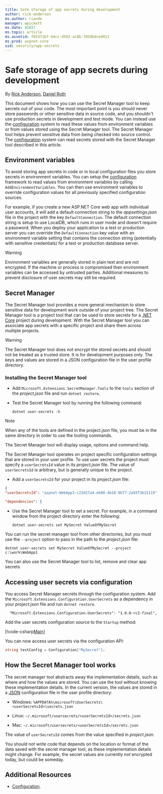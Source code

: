 ```yaml
---
title: Safe storage of app secrets during development
author: rick-anderson
ms.author: riande
manager: wpickett
ms.date: 42657
ms.topic: article
ms.assetid: f85371b7-44cc-4592-ac8b-7029bdced911
ms.prod: aspnet-core
uid: security/app-secrets
---
```

<a name=security-app-secrets></a>

# Safe storage of app secrets during development

By [Rick Anderson](https://twitter.com/RickAndMSFT), [Daniel Roth](https://github.com/danroth27)

This document shows how you can use the Secret Manager tool to keep secrets out of your code. The most important point is you should never store passwords or other sensitive data in source code, and you shouldn't use production secrets in development and test mode. You can instead use the [configuration](../fundamentals/configuration.md) system to read these values from environment variables or from values stored using the Secret Manager tool. The Secret Manager tool helps prevent sensitive data from being checked into source control. The [configuration](../fundamentals/configuration.md) system can read secrets stored with the Secret Manager tool described in this article.

## Environment variables

To avoid storing app secrets in code or in local configuration files you store secrets in environment variables. You can setup the [configuration](../fundamentals/configuration.md) framework to read values from environment variables by calling `AddEnvironmentVariables`. You can then use environment variables to override configuration values for all previously specified configuration sources.

For example, if you create a new ASP.NET Core web app with individual user accounts, it will add a default connection string to the *appsettings.json* file in the project with the key `DefaultConnection`. The default connection string is setup to use LocalDB, which runs in user mode and doesn't require a password. When you deploy your application to a test or production server you can override the `DefaultConnection` key value with an environment variable setting that contains the connection string (potentially with sensitive credentials) for a test or production database server.

>[!WARNING]
> Environment variables are generally stored in plain text and are not encrypted. If the machine or process is compromised then environment variables can be accessed by untrusted parties. Additional measures to prevent disclosure of user secrets may still be required.

## Secret Manager

The Secret Manager tool provides a more general mechanism to store sensitive data for development work outside of your project tree. The Secret Manager tool is a project tool that can be used to store secrets for a [.NET Core](https://microsoft.com/net/core) project during development. With the Secret Manager tool you can associate app secrets with a specific project and share them across multiple projects.

>[!WARNING]
> The Secret Manager tool does not encrypt the stored secrets and should not be treated as a trusted store. It is for development purposes only. The keys and values are stored in a JSON configuration file in the user profile directory.

### Installing the Secret Manager tool

* Add ``Microsoft.Extensions.SecretManager.Tools`` to the ``tools`` section of the *project.json* file and run ``dotnet restore``. 

* Test the Secret Manager tool by running the following command:

  <!-- literal_block {"ids": [], "xml:space": "preserve"} -->

  ````
  dotnet user-secrets -h
     ````

> [!NOTE]
> When any of the tools are defined in the project.json file, you must be in the same directory in order to use the tooling commands.

The Secret Manager tool will display usage, options and command help.

The Secret Manager tool operates on project specific configuration settings that are stored in your user profile. To use user secrets the project must specify a `userSecretsId` value in its *project.json* file. The value of `userSecretsId` is arbitrary, but is generally unique to the project.

* Add a `userSecretsId` for your project in its *project.json* file:

<!-- literal_block {"ids": [], "linenos": false, "xml:space": "preserve", "language": "json", "highlight_args": {"hl_lines": [2]}} -->

````json
{
"userSecretsId": "aspnet-WebApp1-c23d27a4-eb88-4b18-9b77-2a93f3b15119",

"dependencies": {
````

* Use the Secret Manager tool to set a secret. For example, in a command window from the project directory enter the following:

  <!-- literal_block {"ids": [], "xml:space": "preserve"} -->

  ````
  dotnet user-secrets set MySecret ValueOfMySecret
     ````

You can run the secret manager tool from other directories, but you must use the `--project` option to pass in the path to the *project.json* file:

<!-- literal_block {"ids": [], "xml:space": "preserve"} -->

````
dotnet user-secrets set MySecret ValueOfMySecret --project c:\work\WebApp1
   ````

You can also use the Secret Manager tool to list, remove and clear app secrets.

## Accessing user secrets via configuration

You access Secret Manager secrets through the configuration system. Add the `Microsoft.Extensions.Configuration.UserSecrets` as a dependency in your *project.json* file and run `dotnet restore`.

<!-- literal_block {"ids": [], "linenos": false, "xml:space": "preserve", "language": "none", "highlight_args": {"hl_lines": [2]}} -->

````none
  "Microsoft.Extensions.Configuration.UserSecrets": "1.0.0-rc2-final",
   ````

Add the user secrets configuration source to the `Startup` method:

[!code-csharp[Main](../common/samples/WebApplication1/src/WebApplication1/Startup.cs?highlight=11&range=20-35)]

You can now access user secrets via the configuration API:

````csharp
string testConfig = Configuration["MySecret"];
   ````

## How the Secret Manager tool works

The secret manager tool abstracts away the implementation details, such as where and how the values are stored. You can use the tool without knowing these implementation details. In the current version, the values are stored in a [JSON](http://json.org/) configuration file in the user profile directory:

* Windows: `%APPDATA%\microsoft\UserSecrets\<userSecretsId>\secrets.json`

* Linux: `~/.microsoft/usersecrets/<userSecretsId>/secrets.json`

* Mac: `~/.microsoft/usersecrets/<userSecretsId>/secrets.json`

The value of `userSecretsId` comes from the value specified in *project.json*.

You should not write code that depends on the location or format of the data saved with the secret manager tool, as these implementation details might change. For example, the secret values are currently *not* encrypted today, but could be someday.

## Additional Resources

* [Configuration](../fundamentals/configuration.md).
